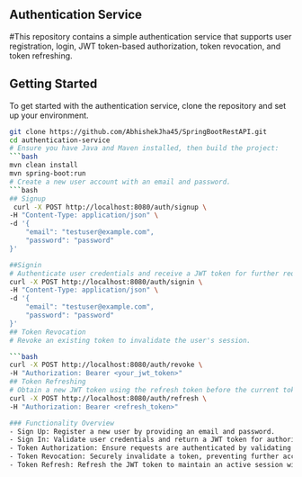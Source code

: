 ## Authentication Service

#This repository contains a simple authentication service that supports user registration, login, JWT token-based authorization, token revocation, and token refreshing.

## Getting Started

To get started with the authentication service, clone the repository and set up your environment.

```bash
git clone https://github.com/AbhishekJha45/SpringBootRestAPI.git
cd authentication-service
# Ensure you have Java and Maven installed, then build the project:
```bash
mvn clean install
mvn spring-boot:run
# Create a new user account with an email and password.
```bash
## Signup
 curl -X POST http://localhost:8080/auth/signup \
-H "Content-Type: application/json" \
-d '{
    "email": "testuser@example.com", 
    "password": "password"
}'

##Signin
# Authenticate user credentials and receive a JWT token for further requests.
curl -X POST http://localhost:8080/auth/signin \
-H "Content-Type: application/json" \
-d '{
    "email": "testuser@example.com", 
    "password": "password"
}'
## Token Revocation
# Revoke an existing token to invalidate the user's session.

```bash
curl -X POST http://localhost:8080/auth/revoke \
-H "Authorization: Bearer <your_jwt_token>"
## Token Refreshing
# Obtain a new JWT token using the refresh token before the current token expires.
curl -X POST http://localhost:8080/auth/refresh \
-H "Authorization: Bearer <refresh_token>"

### Functionality Overview
- Sign Up: Register a new user by providing an email and password.
- Sign In: Validate user credentials and return a JWT token for authorized access.
- Token Authorization: Ensure requests are authenticated by validating the provided JWT token.
- Token Revocation: Securely invalidate a token, preventing further access.
- Token Refresh: Refresh the JWT token to maintain an active session without re-authentication.







